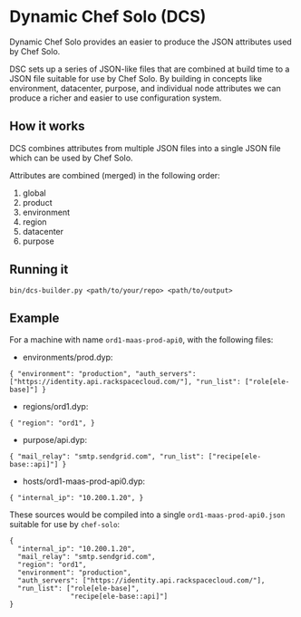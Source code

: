 # Dynamic Chef Solo (DCS)

Dynamic Chef Solo provides an easier to produce the JSON attributes used by Chef Solo.

DSC sets up a series of JSON-like files that are combined at build time to a JSON file suitable for use by Chef Solo.  By building in concepts like environment, datacenter, purpose, and individual node attributes we can produce a richer and easier to use configuration system.

## How it works

DCS combines attributes from multiple JSON files into a single JSON file which can
be used by Chef Solo.

Attributes are combined (merged) in the following order:

1. global
2. product
3. environment
4. region
5. datacenter
6. purpose

## Running it

    bin/dcs-builder.py <path/to/your/repo> <path/to/output>

## Example

For a machine with name `ord1-maas-prod-api0`, with the following files:

* environments/prod.dyp:

`
    {
      "environment": "production",
      "auth_servers": ["https://identity.api.rackspacecloud.com/"],
      "run_list": ["role[ele-base]"]
    }
`

* regions/ord1.dyp:

`
    {
      "region": "ord1",
    }
`

* purpose/api.dyp:

`
    {
      "mail_relay": "smtp.sendgrid.com",
      "run_list": ["recipe[ele-base::api]"]
    }
`

* hosts/ord1-maas-prod-api0.dyp:

`
    {
      "internal_ip": "10.200.1.20",
    }
`


These sources would be compiled into a single `ord1-maas-prod-api0.json` suitable for use by `chef-solo`:

    {
      "internal_ip": "10.200.1.20",
      "mail_relay": "smtp.sendgrid.com",
      "region": "ord1",
      "environment": "production",
      "auth_servers": ["https://identity.api.rackspacecloud.com/"],
      "run_list": ["role[ele-base]",
                   "recipe[ele-base::api]"]
    }
